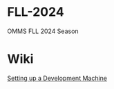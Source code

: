 # FLL-2024
OMMS FLL 2024 Season

# Wiki

[Setting up a Development Machine](doc/SetupDevelopmentLaptop.md)
